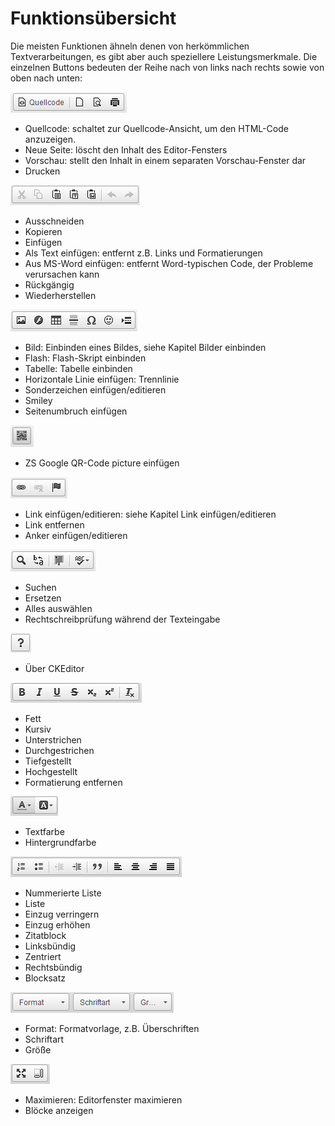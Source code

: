 # Funktionsübersicht 

Die meisten Funktionen ähneln denen von herkömmlichen Textverarbeitungen, es gibt aber auch speziellere Leistungsmerkmale. Die einzelnen Buttons bedeuten der Reihe nach von links nach rechts sowie von oben nach unten:

![](Bilder/Icons/CK00_Quellcode.PNG)

-   Quellcode: schaltet zur Quellcode-Ansicht, um den HTML-Code anzuzeigen.
-   Neue Seite: löscht den Inhalt des Editor-Fensters
-   Vorschau: stellt den Inhalt in einem separaten Vorschau-Fenster dar
-   Drucken

![](Bilder/Icons/CK01_Ausschneiden.PNG)

-   Ausschneiden
-   Kopieren
-   Einfügen
-   Als Text einfügen: entfernt z.B. Links und Formatierungen
-   Aus MS-Word einfügen: entfernt Word-typischen Code, der Probleme verursachen kann
-   Rückgängig
-   Wiederherstellen

![](Bilder/Icons/CK02_Bild.PNG)

-   Bild: Einbinden eines Bildes, siehe Kapitel Bilder einbinden
-   Flash: Flash-Skript einbinden
-   Tabelle: Tabelle einbinden
-   Horizontale Linie einfügen: Trennlinie
-   Sonderzeichen einfügen/editieren
-   Smiley
-   Seitenumbruch einfügen

![](Bilder/Icons/CK03_QR.PNG)

-   ZS Google QR-Code picture einfügen

![](Bilder/Icons/CK04_Link.PNG)

-   Link einfügen/editieren: siehe Kapitel Link einfügen/editieren
-   Link entfernen
-   Anker einfügen/editieren

![](Bilder/Icons/CK05_Suchen.PNG)

-   Suchen
-   Ersetzen
-   Alles auswählen
-   Rechtschreibprüfung während der Texteingabe

![](Bilder/Icons/CK07_Hilfe.PNG)

-   Über CKEditor

![](Bilder/Icons/CK08_Bold.PNG)

-   Fett
-   Kursiv
-   Unterstrichen
-   Durchgestrichen
-   Tiefgestellt
-   Hochgestellt
-   Formatierung entfernen

![](Bilder/Icons/CK09_Textfarbe.PNG)

-   Textfarbe
-   Hintergrundfarbe

![](Bilder/Icons/CK10_OL.PNG)

-   Nummerierte Liste
-   Liste
-   Einzug verringern
-   Einzug erhöhen
-   Zitatblock
-   Linksbündig
-   Zentriert
-   Rechtsbündig
-   Blocksatz

![](Bilder/Icons/CK11_Format.PNG)

-   Format: Formatvorlage, z.B. Überschriften
-   Schriftart
-   Größe

![](Bilder/Icons/CK12_Vollbild.PNG)

-   Maximieren: Editorfenster maximieren
-   Blöcke anzeigen



